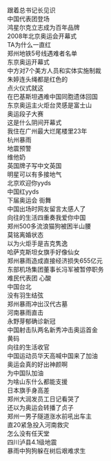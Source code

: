 跟着总书记长见识  
中国代表团登场  
鸿星尔克立志成为百年品牌  
2008年北京奥运会开幕式  
TA为什么一直红  
郑州地铁5号线遇难者名单  
东京奥运开幕式  
中方对7个美方人员和实体实施制裁  
朱婷连头绳都是红色的  
点火仪式就这  
在巴基斯坦遇难中国同胞遗体回国  
东京奥运主火炬台灵感是富士山  
奥运段子大赛  
这是什么阴间开幕式  
我住在广州最大烂尾楼里23年  
杭州暴雨  
地震预警  
维他奶  
英国牌子写中文英国  
明星可以有多接地气  
北京欢迎你yyds  
中国红yyds  
下届奥运会 街舞  
中国出场时网友留言太感人了  
向往的生活四重奏我爱你中国  
郑州500多流浪猫狗被困半山腰  
莫铭离婚状态  
以为火炬手是吉克隽逸  
哈萨克斯坦女旗手好像仙女  
郑州暴雨造成直接经济损失655亿元  
东部机场集团董事长冯军被暂停职务  
难民代表团 心酸  
中国台北  
没有羽生结弦  
郑州暴雨冲出汉代古墓  
河南暴雨直击  
永野芽郁确诊新冠  
中国射击队两名新秀冲击奥运首金  
黄码  
向往的生活收官  
中国运动员华天高喊中国来了加油  
奥运会真的好出神颜啊  
为中国队加油  
为啥山东什么都能支援  
日本旗手身高差  
郑州大润发员工日记看哭了  
还以为奥运会转播了贞子  
郑州一男子隧道涨水前吼出车主  
直20紧急投入河南救灾  
怎么没有任天堂  
四川泸县4.1级地震  
暴雨中狗狗躲在树后艰难求生  
